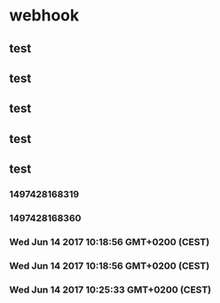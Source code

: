 # webhook
## test
## test
## test
## test
## test
### 1497428168319
### 1497428168360
### Wed Jun 14 2017 10:18:56 GMT+0200 (CEST)
### Wed Jun 14 2017 10:18:56 GMT+0200 (CEST)
### Wed Jun 14 2017 10:25:33 GMT+0200 (CEST)
